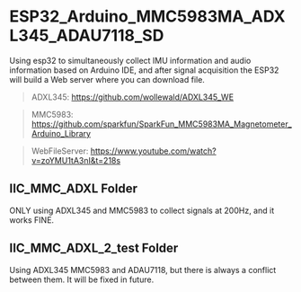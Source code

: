 # ESP32_Arduino_MMC5983MA_ADXL345_ADAU7118_SD
Using esp32 to simultaneously collect IMU information and audio information based on Arduino IDE, and after signal acquisition the ESP32 will build a Web server where you can download file.  

> ADXL345: https://github.com/wollewald/ADXL345_WE

> MMC5983: https://github.com/sparkfun/SparkFun_MMC5983MA_Magnetometer_Arduino_Library

> WebFileServer: https://www.youtube.com/watch?v=zoYMU1tA3nI&t=218s

## IIC_MMC_ADXL Folder
ONLY using ADXL345 and MMC5983 to collect signals at 200Hz, and it works FINE.

## IIC_MMC_ADXL_2_test Folder
Using ADXL345 MMC5983 and ADAU7118, but there is always a conflict between them. It will be fixed in future.
